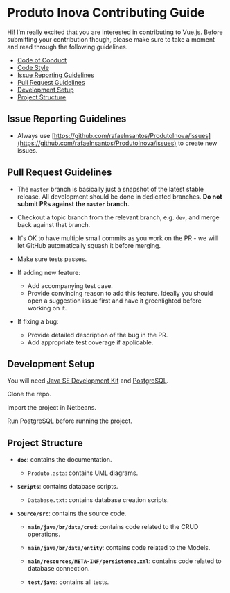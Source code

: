 # Produto Inova Contributing Guide

Hi! I’m really excited that you are interested in contributing to Vue.js. Before submitting your contribution though, please make sure to take a moment and read through the following guidelines.

- [Code of Conduct](https://github.com/rafaelnsantos/ProdutoInova/CONTRIBUTING/CODE_OF_CONDUCT.md)
- [Code Style](https://google.github.io/styleguide/javaguide.html)
- [Issue Reporting Guidelines](#issue-reporting-guidelines)
- [Pull Request Guidelines](#pull-request-guidelines)
- [Development Setup](#development-setup)
- [Project Structure](#project-structure)

## Issue Reporting Guidelines

- Always use [https://github.com/rafaelnsantos/ProdutoInova/issues](https://github.com/rafaelnsantos/ProdutoInova/issues) to create new issues.

## Pull Request Guidelines

- The `master` branch is basically just a snapshot of the latest stable release. All development should be done in dedicated branches. **Do not submit PRs against the `master` branch.**

- Checkout a topic branch from the relevant branch, e.g. `dev`, and merge back against that branch.

- It's OK to have multiple small commits as you work on the PR - we will let GitHub automatically squash it before merging.

- Make sure tests passes.

- If adding new feature:
  - Add accompanying test case.
  - Provide convincing reason to add this feature. Ideally you should open a suggestion issue first and have it greenlighted before working on it.

- If fixing a bug:
  - Provide detailed description of the bug in the PR.
  - Add appropriate test coverage if applicable.

## Development Setup

You will need [Java SE Development Kit](http://www.oracle.com/technetwork/java/javase/downloads/index.html) and [PostgreSQL](https://www.postgresql.org/).

Clone the repo.

Import the project in Netbeans.

Run PostgreSQL before running the project.

## Project Structure

- **`doc`**: contains the documentation.

  - `Produto.asta`: contains UML diagrams.

- **`Scripts`**: contains database scripts.

  - `Database.txt`: contains database creation scripts.

- **`Source/src`**: contains the source code.

  - **`main/java/br/data/crud`**: contains code related to the CRUD operations.

  - **`main/java/br/data/entity`**: contains code related to the Models.

  - **`main/resources/META-INF/persistence.xml`**: contains code related to database connection.

  - **`test/java`**: contains all tests.